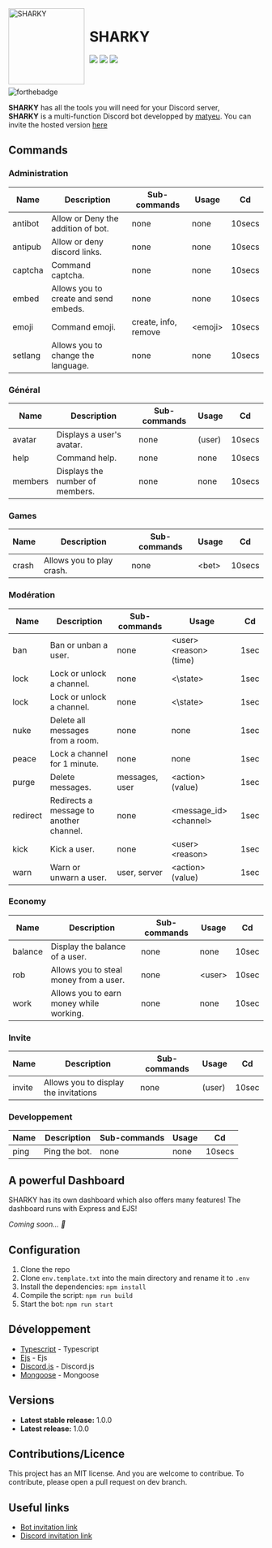 <img width="150" height="150" align="left" style="float: left; margin: 0 10px 0 0;" alt="SHARKY" src="https://cdn.discordapp.com/avatars/1069356719249035284/ec7c145a0442ac2fd2f1849bcc017723.webp?size=512">

# SHARKY

[![](https://img.shields.io/discord/1071891755911368806.svg?logo=discord&colorB=7289DA)](https://discord.gg/7XkzD75ew2)
[![](https://img.shields.io/badge/discord.js-v14.0.0-blue.svg?logo=npm)](https://discord.js.org/)
[![](https://img.shields.io/badge/nodejs-16.6.0-green.svg)](https://www.nodejs.org)


<br>

![forthebadge](http://forthebadge.com/images/badges/built-with-love.svg)

**SHARKY** has all the tools you will need for your Discord server,<br>
**SHARKY** is a multi-function Discord bot developped by [matyeu](https://discord.com/users/916444775861850175). You can invite the hosted version [here](#)

## Commands

### Administration

| Name          | Description                          | Sub-commands                | Usage                  | Cd     |
| ------------- | ------------------------------------- | --------------------------- | --------------------- | ------ |
| antibot       | Allow or Deny the addition of bot.    | none                        | none                  | 10secs |
| antipub       | Allow or deny discord links.          | none                        | none                  | 10secs |
| captcha       | Command captcha.                      | none                        | none                  | 10secs |
| embed         | Allows you to create and send embeds. | none                        | none                  | 10secs |
| emoji         | Command emoji.                        | create, info, remove        | \<emoji>              | 10secs |
| setlang       | Allows you to change the language.    | none                        | none                  | 10secs |

### Général

| Name          | Description                          | Sub-commands                | Usage                 | Cd     |
| ------------- | ------------------------------------ | --------------------------- | --------------------- | ------ |
| avatar        | Displays a user's avatar.            | none                        | (user)                | 10secs |
| help          | Command help.                        | none                        | none                  | 10secs |
| members       | Displays the number of members.      | none                        | none                  | 10secs |

### Games

| Name          | Description                          | Sub-commands                | Usage                 | Cd     |
| ------------- | ------------------------------------ | --------------------------- | --------------------- | ------ |
| crash         | Allows you to play crash.            | none                        | \<bet>                | 10secs |

### Modération

| Name          | Description                             | Sub-commands                | Usage                      | Cd     |
| ------------- | --------------------------------------- | --------------------------- | -------------------------  | ------ |
| ban           | Ban or unban a user.                    |none                         | \<user> \<reason> (time)   | 1sec   |
| lock          | Lock or unlock a channel.               |none                         | <\state>                   | 1sec   |
| lock          | Lock or unlock a channel.               |none                         | <\state>                   | 1sec   |
| nuke          | Delete all messages from a room.        | none                        | none                       | 1sec   |
| peace         | Lock a channel for 1 minute.            |none                         | none                       | 1sec   |
| purge         | Delete messages.                        |messages, user               | \<action> (value)          | 1sec   |
| redirect      | Redirects a message to another channel. | none                        | \<message_id> \<channel>   | 1sec   |
| kick          | Kick a user.                            |none                         | \<user> \<reason>          | 1sec   |
| warn          | Warn or unwarn a user.                  |user, server                 | \<action> (value)          | 1sec   |

### Economy

| Name          | Description                             | Sub-commands                | Usage                      | Cd     |
| ------------- | --------------------------------------- | --------------------------- | -------------------------  | ------ |
| balance       | Display the balance of a user.          | none                        | none                       | 10sec  |
| rob           | Allows you to steal money from a user.  | none                        | \<user>                    | 10sec  |
| work          | Allows you to earn money while working. | none                        | none                       | 10sec  |

### Invite

| Name          | Description                             | Sub-commands                | Usage                      | Cd     |
| ------------- | --------------------------------------- | --------------------------- | -------------------------  | ------ |
| invite        | Allows you to display the invitations   | none                        | (user)                     | 10sec  |


### Developpement

| Name          | Description                          | Sub-commands                | Usage                 | Cd     |
| ------------- | ------------------------------------ | --------------------------- | --------------------- | ------ |
| ping          | Ping the bot.                        | none                        | none                  | 10secs |


## A powerful Dashboard

SHARKY has its own dashboard which also offers many features! The dashboard runs with Express and EJS!

*Coming soon... 👀*

## Configuration

1. Clone the repo
2. Clone `env.template.txt` into the main directory and rename it to `.env`
3. Install the dependencies: `npm install`
4. Compile the script: `npm run build`
5. Start the bot: `npm run start`

## Développement

* [Typescript](#) - Typescript
* [Ejs](#) - Ejs
* [Discord.js](https://discord.js.org) - Discord.js
* [Mongoose](https://mongodb.com) - Mongoose

## Versions
* **Latest stable release:** 1.0.0
* **Latest release:** 1.0.0

## Contributions/Licence

This project has an MIT license. And you are welcome to contribue. To contribute, please open a pull request on dev branch.

## Useful links

* [Bot invitation link](#)
* [Discord invitation link](#)


